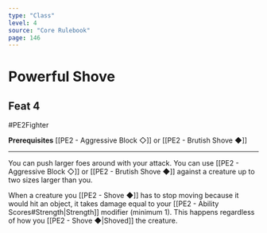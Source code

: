 ```yaml
---
type: "Class"
level: 4
source: "Core Rulebook"
page: 146
---
```

# Powerful Shove
## Feat 4
#PE2Fighter

**Prerequisites** [[PE2 - Aggressive Block ◇]] or [[PE2 - Brutish Shove ◆]]

---
You can push larger foes around with your attack. You can use [[PE2 - Aggressive Block ◇]] or [[PE2 - Brutish Shove ◆]] against a creature up to two sizes larger than you.

When a creature you [[PE2 - Shove ◆]] has to stop moving because it would hit an object, it takes damage equal to your [[PE2 - Ability Scores#Strength|Strength]] modifier (minimum 1). This happens regardless of how you [[PE2 - Shove ◆|Shoved]] the creature.